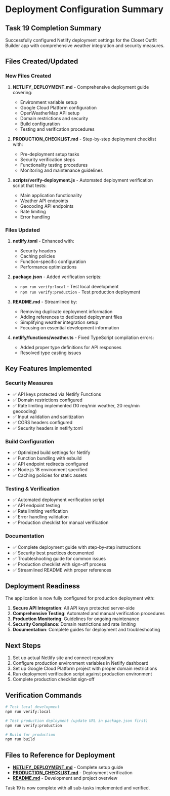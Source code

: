 # Deployment Configuration Summary

## Task 19 Completion Summary

Successfully configured Netlify deployment settings for the Closet Outfit Builder app with comprehensive weather integration and security measures.

## Files Created/Updated

### New Files Created
1. **NETLIFY_DEPLOYMENT.md** - Comprehensive deployment guide covering:
   - Environment variable setup
   - Google Cloud Platform configuration
   - OpenWeatherMap API setup
   - Domain restrictions and security
   - Build configuration
   - Testing and verification procedures

2. **PRODUCTION_CHECKLIST.md** - Step-by-step deployment checklist with:
   - Pre-deployment setup tasks
   - Security verification steps
   - Functionality testing procedures
   - Monitoring and maintenance guidelines

3. **scripts/verify-deployment.js** - Automated deployment verification script that tests:
   - Main application functionality
   - Weather API endpoints
   - Geocoding API endpoints
   - Rate limiting
   - Error handling

### Files Updated
1. **netlify.toml** - Enhanced with:
   - Security headers
   - Caching policies
   - Function-specific configuration
   - Performance optimizations

2. **package.json** - Added verification scripts:
   - `npm run verify:local` - Test local development
   - `npm run verify:production` - Test production deployment

3. **README.md** - Streamlined by:
   - Removing duplicate deployment information
   - Adding references to dedicated deployment files
   - Simplifying weather integration setup
   - Focusing on essential development information

4. **netlify/functions/weather.ts** - Fixed TypeScript compilation errors:
   - Added proper type definitions for API responses
   - Resolved type casting issues

## Key Features Implemented

### Security Measures
- ✅ API keys protected via Netlify Functions
- ✅ Domain restrictions configured
- ✅ Rate limiting implemented (10 req/min weather, 20 req/min geocoding)
- ✅ Input validation and sanitization
- ✅ CORS headers configured
- ✅ Security headers in netlify.toml

### Build Configuration
- ✅ Optimized build settings for Netlify
- ✅ Function bundling with esbuild
- ✅ API endpoint redirects configured
- ✅ Node.js 18 environment specified
- ✅ Caching policies for static assets

### Testing & Verification
- ✅ Automated deployment verification script
- ✅ API endpoint testing
- ✅ Rate limiting verification
- ✅ Error handling validation
- ✅ Production checklist for manual verification

### Documentation
- ✅ Complete deployment guide with step-by-step instructions
- ✅ Security best practices documented
- ✅ Troubleshooting guide for common issues
- ✅ Production checklist with sign-off process
- ✅ Streamlined README with proper references

## Deployment Readiness

The application is now fully configured for production deployment with:

1. **Secure API Integration**: All API keys protected server-side
2. **Comprehensive Testing**: Automated and manual verification procedures
3. **Production Monitoring**: Guidelines for ongoing maintenance
4. **Security Compliance**: Domain restrictions and rate limiting
5. **Documentation**: Complete guides for deployment and troubleshooting

## Next Steps

1. Set up actual Netlify site and connect repository
2. Configure production environment variables in Netlify dashboard
3. Set up Google Cloud Platform project with proper domain restrictions
4. Run deployment verification script against production environment
5. Complete production checklist sign-off

## Verification Commands

```bash
# Test local development
npm run verify:local

# Test production deployment (update URL in package.json first)
npm run verify:production

# Build for production
npm run build
```

## Files to Reference for Deployment

- **[NETLIFY_DEPLOYMENT.md](./NETLIFY_DEPLOYMENT.md)** - Complete setup guide
- **[PRODUCTION_CHECKLIST.md](./PRODUCTION_CHECKLIST.md)** - Deployment verification
- **[README.md](./README.md)** - Development and project overview

Task 19 is now complete with all sub-tasks implemented and verified.